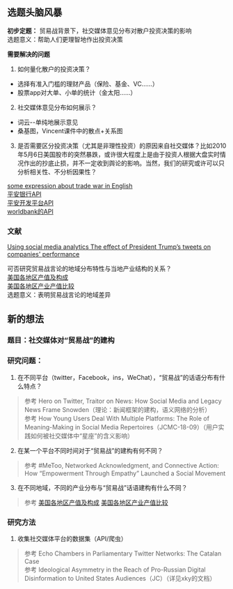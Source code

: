 ## 选题头脑风暴
**初步定题：**
贸易战背景下，社交媒体意见分布对散户投资决策的影响   
选题意义：帮助人们更理智地作出投资决策

**需要解决的问题**
1. 如何量化散户的投资决策？  
- 选择有准入门槛的理财产品（保险、基金、VC……）  
- 股票app对大单、小单的统计（金太阳……）  
2. 社交媒体意见分布如何展示？  
- 词云--单纯地展示意见  
- 桑基图，Vincent课件中的散点+关系图  
3. 是否需要区分投资决策（尤其是非理性投资）的原因来自社交媒体？比如2010年5月6日美国股市的突然暴跌，或许很大程度上是由于投资人根据大盘实时情况作出的抄底止损，并不一定收到舆论的影响。当然，我们的研究或许可以只分析相关性、不分析因果性？

[some expression about trade war in English](https://zhuanlan.zhihu.com/p/65986655)  
[平安银行API](https://open.orangebank.com.cn:567/devportal/pages/open/docCenter/api.html)  
[平安开发平台API](http://api.pingan.com/dev/index.do?k8b3lrp6CLk4Fkp)  
[worldbank的API](https://datahelpdesk.worldbank.org/knowledgebase/topics/125589)  

### 文献
[Using social media analytics The effect of President Trump’s tweets on companies' performance](https://github.com/tudousponge/COMM7340-Golf/blob/master/Using%20social%20media%20analytics%20The%20effect%20of%20President%20Trump’s%20tweets%20on%20companies'%20performance.pdf)

可否研究贸易战言论的地域分布特性与当地产业结构的关系？  
[美国各地区产值及构成](https://zhuanlan.zhihu.com/p/68636142)  
[美国各地区产业产值比较](https://zhuanlan.zhihu.com/p/68518917)  
选题意义：表明贸易战言论的地域差异

## 新的想法
### 题目：社交媒体对“贸易战”的建构
### 研究问题：
1. 在不同平台（twitter，Facebook，ins，WeChat），“贸易战”的话语分布有什么特点？

> 参考 Hero on Twitter, Traitor on News: How Social Media and Legacy News Frame Snowden（理论：新闻框架的建构，语义网络的分析）  
> 参考 How Young Users Deal With Multiple Platforms: The Role of Meaning-Making in Social Media Repertoires（JCMC-18-09）（用户实践如何被社交媒体中“星座”的含义影响）  

2. 在某一个平台不同时间对于“贸易战”的建构有何不同？

> 参考 #MeToo, Networked Acknowledgment, and Connective Action: How “Empowerment Through Empathy” Launched a Social Movement  

3. 在不同地域，不同的产业分布与“贸易战”话语建构有什么不同？

> 参考 [美国各地区产值及构成](https://zhuanlan.zhihu.com/p/68636142)  [美国各地区产业产值比较](https://zhuanlan.zhihu.com/p/68518917)  

### 研究方法
1. 收集社交媒体平台的数据集（API/爬虫）
> 参考 Echo Chambers in Parliamentary Twitter Networks: The Catalan Case  
> 参考 Ideological Asymmetry in the Reach of Pro-Russian Digital Disinformation to United States Audiences（JC）（详见xky的文档）  







